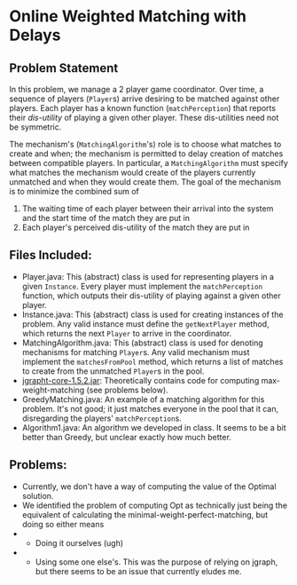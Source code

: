 # Online Weighted Matching with Delays

## Problem Statement
In this problem, we manage a 2 player game coordinator. Over time, a sequence of players (`Player`s) arrive desiring to be matched against other players. Each player has a known function (`matchPerception`) that reports their *dis-utility* of playing a given other player. These dis-utilities need not be symmetric.

The mechanism's (`MatchingAlgorithm`'s) role is to choose what matches to create and when; the mechanism is permitted to delay creation of matches between compatible players. In particular, a `MatchingAlgorithm` must specify what matches the mechanism would create of the players currently unmatched and when they would create them. The goal of the mechanism is to minimize the combined sum of 
1. The waiting time of each player between their arrival into the system and the start time of the match they are put in
2. Each player's perceived dis-utility of the match they are put in

## Files Included: 
* Player.java: This (abstract) class is used for representing players in a given `Instance`. Every player must implement the `matchPerception` function, which outputs their dis-utility of playing against a given other player.
* Instance.java: This (abstract) class is used for creating instances of the problem. Any valid instance must define the `getNextPlayer` method, which returns the next `Player` to arrive in the coordinator.
* MatchingAlgorithm.java: This (abstract) class is used for denoting mechanisms for matching `Player`s. Any valid mechanism must implement the `matchesFromPool` method, which returns a list of matches to create from the unmatched `Player`s in the pool.
* [jgrapht-core-1.5.2.jar](jgrapht.org): Theoretically contains code for computing max-weight-matching (see problems below).
* GreedyMatching.java: An example of a matching algorithm for this problem. It's not good; it just matches everyone in the pool that it can, disregarding the players' `matchPerception`s. 
* Algorithm1.java: An algorithm we developed in class. It seems to be a bit better than Greedy, but unclear exactly how much better.

## Problems: 
* Currently, we don't have a way of computing the value of the Optimal solution. 
* We identified the problem of computing Opt as technically just being the equivalent of calculating the minimal-weight-perfect-matching, but doing so either means
* * Doing it ourselves (ugh)
* * Using some one else's. This was the purpose of relying on jgraph, but there seems to be an issue that currently eludes me. 